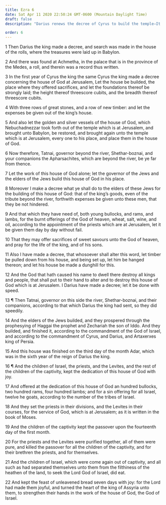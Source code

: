 ```yaml
---
title: Ezra 6
date: Sat Apr 11 2020 22:50:24 GMT-0600 (Mountain Daylight Time)
draft: false
description: "Darius renews the decree of Cyrus to build the temple—It is finished and dedicated, and sacrifices and feasts commence again."

order: 6
---
```

    
1 Then Darius the king made a decree, and search was made in the house of the rolls, where the treasures were laid up in Babylon.

2 And there was found at Achmetha, in the palace that is in the province of the Medes, a roll, and therein was a record thus written.

3 In the first year of Cyrus the king the same Cyrus the king made a decree concerning the house of God at Jerusalem, Let the house be builded, the place where they offered sacrifices, and let the foundations thereof be strongly laid; the height thereof threescore cubits, and the breadth thereof threescore cubits.

4 With three rows of great stones, and a row of new timber: and let the expenses be given out of the king’s house.

5 And also let the golden and silver vessels of the house of God, which Nebuchadnezzar took forth out of the temple which is at Jerusalem, and brought unto Babylon, be restored, and brought again unto the temple which is at Jerusalem, every one to his place, and place them in the house of God.

6 Now therefore, Tatnai, governor beyond the river, Shethar-boznai, and your companions the Apharsachites, which are beyond the river, be ye far from thence.

7 Let the work of this house of God alone; let the governor of the Jews and the elders of the Jews build this house of God in his place.

8 Moreover I make a decree what ye shall do to the elders of these Jews for the building of this house of God: that of the king’s goods, even of the tribute beyond the river, forthwith expenses be given unto these men, that they be not hindered.

9 And that which they have need of, both young bullocks, and rams, and lambs, for the burnt offerings of the God of heaven, wheat, salt, wine, and oil, according to the appointment of the priests which are at Jerusalem, let it be given them day by day without fail.

10 That they may offer sacrifices of sweet savours unto the God of heaven, and pray for the life of the king, and of his sons.

11 Also I have made a decree, that whosoever shall alter this word, let timber be pulled down from his house, and being set up, let him be hanged thereon; and let his house be made a dunghill for this.

12 And the God that hath caused his name to dwell there destroy all kings and people, that shall put to their hand to alter and to destroy this house of God which is at Jerusalem. I Darius have made a decree; let it be done with speed.

13 ¶ Then Tatnai, governor on this side the river, Shethar-boznai, and their companions, according to that which Darius the king had sent, so they did speedily.

14 And the elders of the Jews builded, and they prospered through the prophesying of Haggai the prophet and Zechariah the son of Iddo. And they builded, and finished it, according to the commandment of the God of Israel, and according to the commandment of Cyrus, and Darius, and Artaxerxes king of Persia.

15 And this house was finished on the third day of the month Adar, which was in the sixth year of the reign of Darius the king.

16 ¶ And the children of Israel, the priests, and the Levites, and the rest of the children of the captivity, kept the dedication of this house of God with joy.

17 And offered at the dedication of this house of God an hundred bullocks, two hundred rams, four hundred lambs; and for a sin offering for all Israel, twelve he goats, according to the number of the tribes of Israel.

18 And they set the priests in their divisions, and the Levites in their courses, for the service of God, which is at Jerusalem; as it is written in the book of Moses.

19 And the children of the captivity kept the passover upon the fourteenth day of the first month.

20 For the priests and the Levites were purified together, all of them were pure, and killed the passover for all the children of the captivity, and for their brethren the priests, and for themselves.

21 And the children of Israel, which were come again out of captivity, and all such as had separated themselves unto them from the filthiness of the heathen of the land, to seek the Lord God of Israel, did eat.

22 And kept the feast of unleavened bread seven days with joy: for the Lord had made them joyful, and turned the heart of the king of Assyria unto them, to strengthen their hands in the work of the house of God, the God of Israel.
